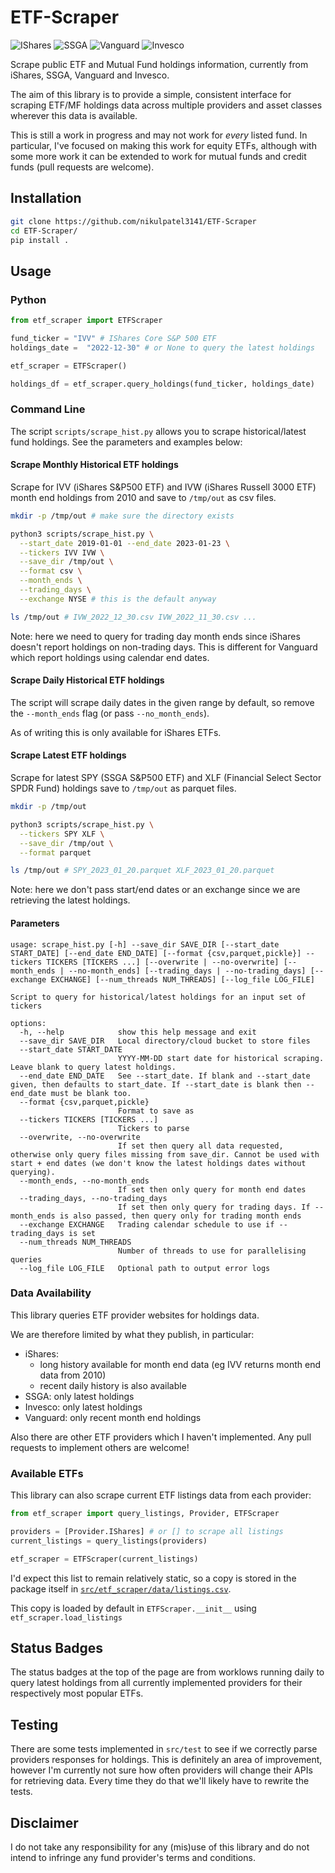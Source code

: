 # ETF-Scraper

![IShares](https://github.com/nikulpatel3141/ETF-Scraper/actions/workflows/check_ishares.yml/badge.svg)
![SSGA](https://github.com/nikulpatel3141/ETF-Scraper/actions/workflows/check_ssga.yml/badge.svg)
![Vanguard](https://github.com/nikulpatel3141/ETF-Scraper/actions/workflows/check_vanguard.yml/badge.svg)
![Invesco](https://github.com/nikulpatel3141/ETF-Scraper/actions/workflows/check_invesco.yml/badge.svg)

Scrape public ETF and Mutual Fund holdings information, currently from iShares, SSGA, Vanguard and Invesco.

The aim of this library is to provide a simple, consistent interface for scraping ETF/MF holdings data across multiple providers and asset classes wherever this data is available.

This is still a work in progress and may not work for _every_ listed fund. In particular, I've focused on making this work for equity ETFs, although with some more work it can be extended to work for mutual funds and credit funds (pull requests are welcome).

## Installation

```bash
git clone https://github.com/nikulpatel3141/ETF-Scraper
cd ETF-Scraper/
pip install .
```

## Usage

### Python

```python
from etf_scraper import ETFScraper

fund_ticker = "IVV" # IShares Core S&P 500 ETF
holdings_date =  "2022-12-30" # or None to query the latest holdings

etf_scraper = ETFScraper()

holdings_df = etf_scraper.query_holdings(fund_ticker, holdings_date)
```

### Command Line

The script `scripts/scrape_hist.py` allows you to scrape historical/latest fund holdings. See the parameters and examples below:

#### Scrape Monthly Historical ETF holdings

Scrape for IVV (iShares S&P500 ETF) and IVW (iShares Russell 3000 ETF) month end holdings from 2010 and save to `/tmp/out` as csv files.

```bash
mkdir -p /tmp/out # make sure the directory exists

python3 scripts/scrape_hist.py \
  --start_date 2019-01-01 --end_date 2023-01-23 \
  --tickers IVV IVW \
  --save_dir /tmp/out \
  --format csv \
  --month_ends \
  --trading_days \
  --exchange NYSE # this is the default anyway

ls /tmp/out # IVW_2022_12_30.csv IVW_2022_11_30.csv ...

```

Note: here we need to query for trading day month ends since iShares doesn't report holdings on non-trading days. This is different for Vanguard which report holdings using calendar end dates.

#### Scrape Daily Historical ETF holdings

The script will scrape daily dates in the given range by default, so remove the `--month_ends` flag (or pass `--no_month_ends`).

As of writing this is only available for iShares ETFs.

#### Scrape Latest ETF holdings

Scrape for latest SPY (SSGA S&P500 ETF) and XLF (Financial Select Sector SPDR Fund) holdings save to `/tmp/out` as parquet files.

```bash
mkdir -p /tmp/out

python3 scripts/scrape_hist.py \
  --tickers SPY XLF \
  --save_dir /tmp/out \
  --format parquet

ls /tmp/out # SPY_2023_01_20.parquet XLF_2023_01_20.parquet
```

Note: here we don't pass start/end dates or an exchange since we are retrieving the latest holdings.

#### Parameters

```
usage: scrape_hist.py [-h] --save_dir SAVE_DIR [--start_date START_DATE] [--end_date END_DATE] [--format {csv,parquet,pickle}] --tickers TICKERS [TICKERS ...] [--overwrite | --no-overwrite] [--month_ends | --no-month_ends] [--trading_days | --no-trading_days] [--exchange EXCHANGE] [--num_threads NUM_THREADS] [--log_file LOG_FILE]

Script to query for historical/latest holdings for an input set of tickers

options:
  -h, --help            show this help message and exit
  --save_dir SAVE_DIR   Local directory/cloud bucket to store files
  --start_date START_DATE
                        YYYY-MM-DD start date for historical scraping. Leave blank to query latest holdings.
  --end_date END_DATE   See --start_date. If blank and --start_date given, then defaults to start_date. If --start_date is blank then --end_date must be blank too.
  --format {csv,parquet,pickle}
                        Format to save as
  --tickers TICKERS [TICKERS ...]
                        Tickers to parse
  --overwrite, --no-overwrite
                        If set then query all data requested, otherwise only query files missing from save_dir. Cannot be used with start + end dates (we don't know the latest holdings dates without querying).
  --month_ends, --no-month_ends
                        If set then only query for month end dates
  --trading_days, --no-trading_days
                        If set then only query for trading days. If --month_ends is also passed, then query only for trading month ends
  --exchange EXCHANGE   Trading calendar schedule to use if --trading_days is set
  --num_threads NUM_THREADS
                        Number of threads to use for parallelising queries
  --log_file LOG_FILE   Optional path to output error logs
```

### Data Availability

This library queries ETF provider websites for holdings data.

We are therefore limited by what they publish, in particular:

- iShares:
  - long history available for month end data (eg IVV returns month end data from 2010)
  - recent daily history is also available
- SSGA: only latest holdings
- Invesco: only latest holdings
- Vanguard: only recent month end holdings

Also there are other ETF providers which I haven't implemented. Any pull requests to implement others are welcome!

### Available ETFs

This library can also scrape current ETF listings data from each provider:

```python
from etf_scraper import query_listings, Provider, ETFScraper

providers = [Provider.IShares] # or [] to scrape all listings
current_listings = query_listings(providers)

etf_scraper = ETFScraper(current_listings)
```

I'd expect this list to remain relatively static, so a copy is stored in the package itself in [`src/etf_scraper/data/listings.csv`](https://github.com/nikulpatel3141/ETF-Scraper/blob/5116a28697588f566693ca880605c4f68dac14c0/src/etf_scraper/data/listings.csv).

This copy is loaded by default in `ETFScraper.__init__` using `etf_scraper.load_listings`

## Status Badges

The status badges at the top of the page are from worklows running daily to query latest holdings from all currently implemented providers for their respectively most popular ETFs.

## Testing

There are some tests implemented in `src/test` to see if we correctly parse providers responses for holdings. This is definitely an area of improvement, however I'm currently not sure how often providers will change their APIs for retrieving data. Every time they do that we'll likely have to rewrite the tests.

## Disclaimer

I do not take any responsibility for any (mis)use of this library and do not intend to infringe any fund provider's terms and conditions.
